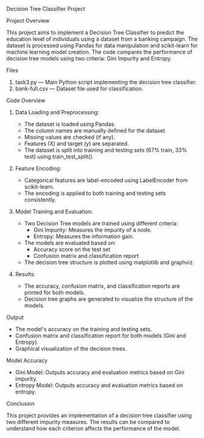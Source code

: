 Decision Tree Classifier Project

Project Overview

This project aims to implement a Decision Tree Classifier to predict the education level of individuals using a dataset from a banking campaign. The dataset is processed using Pandas for data manipulation and scikit-learn for machine learning model creation. The code compares the performance of decision tree models using two criteria: Gini Impurity and Entropy.

Files

1. task3.py — Main Python script implementing the decision tree classifier.
2. bank-full.csv — Dataset file used for classification.

Code Overview

1. Data Loading and Preprocessing:
    - The dataset is loaded using Pandas.
    - The column names are manually defined for the dataset.
    - Missing values are checked (if any).
    - Features (X) and target (y) are separated.
    - The dataset is split into training and testing sets (67% train, 33% test) using train_test_split().

2. Feature Encoding:
    - Categorical features are label-encoded using LabelEncoder from scikit-learn.
    - The encoding is applied to both training and testing sets consistently.

3. Model Training and Evaluation:
    - Two Decision Tree models are trained using different criteria:
        - Gini Impurity: Measures the impurity of a node.
        - Entropy: Measures the information gain.
    - The models are evaluated based on:
        - Accuracy score on the test set
        - Confusion matrix and classification report
    - The decision tree structure is plotted using matplotlib and graphviz.

4. Results:
    - The accuracy, confusion matrix, and classification reports are printed for both models.
    - Decision tree graphs are generated to visualize the structure of the models.

Output

- The model's accuracy on the training and testing sets.
- Confusion matrix and classification report for both models (Gini and Entropy).
- Graphical visualization of the decision trees.

Model Accuracy

- Gini Model: Outputs accuracy and evaluation metrics based on Gini impurity.
- Entropy Model: Outputs accuracy and evaluation metrics based on entropy.

Conclusion

This project provides an implementation of a decision tree classifier using two different impurity measures. The results can be compared to understand how each criterion affects the performance of the model.
